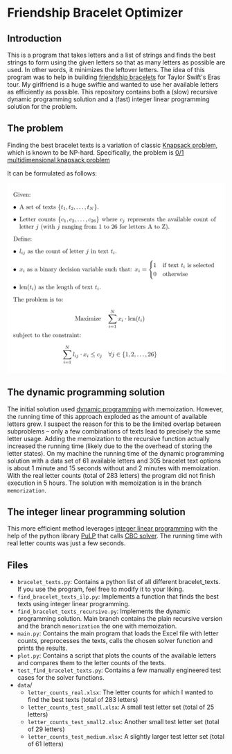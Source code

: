 # Friendship Bracelet Optimizer

## Introduction

This is a program that takes letters and a list of strings and finds the best strings to form using the given letters so that as many letters as possible are used. In other words, it minimizes the leftover letters. The idea of this program was to help in building [friendship bracelets](https://www.theguardian.com/music/2024/feb/07/taylor-swift-eras-tour-australia-friendship-bracelets-inspiration-beads-explained) for Taylor Swift's Eras tour. My girlfriend is a huge swiftie and wanted to use her available letters as efficiently as possible. This repository contains both a (slow) recursive dynamic programming solution and a (fast) integer linear programming solution for the problem.

## The problem

Finding the best bracelet texts is a variation of classic [Knapsack problem](https://en.wikipedia.org/wiki/Knapsack_problem), which is known to be NP-hard. Specifically, the problem is [0/1 multidimensional knapsack problem](https://www.scirp.org/journal/paperinformation?paperid=87646)

It can be formulated as follows:

![Bracelet problem mathematical formulation](bracelet_problem.jpg)

## The dynamic programming solution

The initial solution used [dynamic programming](https://en.wikipedia.org/wiki/Dynamic_programming) with memoization. However, the running time of this approach exploded as the amount of available letters grew. I suspect the reason for this to be the limited overlap between subproblems – only a few combinations of texts lead to precisely the same letter usage. Adding the memoization to the recursive function actually increased the running time (likely due to the the overhead of storing the letter states). On my machine the running time of the dynamic programming solution with a data set of 61 available letters and 305 bracelet text options is about 1 minute and 15 seconds without and 2 minutes with memoization. With the real letter counts (total of 283 letters) the program did not finish execution in 5 hours. The solution with memoization is in the branch `memorization`.

## The integer linear programming solution

This more efficient method leverages [integer linear programming](https://en.wikipedia.org/wiki/Integer_programming) with the help of the python library [PuLP](https://pypi.org/project/PuLP/) that calls [CBC solver](https://github.com/coin-or/Cbc). The running time with real letter counts was just a few seconds.

## Files

- `bracelet_texts.py`: Contains a python list of all different bracelet_texts. If you use the program, feel free to modify it to your liking.
- `find_bracelet_texts_ilp.py`: Implements a function that finds the best texts using integer linear programming.
- `find_bracelet_texts_recursive.py`: Implements the dynamic programming solution. Main branch contains the plain recursive version and the branch `memorization` the one with memoization.
- `main.py`: Contains the main program that loads the Excel file with letter counts, preprocesses the texts, calls the chosen solver function and prints the results.
- `plot.py`: Contains a script that plots the counts of the available letters and compares them to the letter counts of the texts.
- `test_find_bracelet_texts.py`: Contains a few manually engineered test cases for the solver functions.
- `data`/
  - `letter_counts_real.xlsx`: The letter counts for which I wanted to find the best texts (total of 283 letters)
  - `letter_counts_test_small.xlsx`: A small test letter set (total of 25 letters)
  - `letter_counts_test_small2.xlsx`: Another small test letter set (total of 29 letters)
  - `letter_counts_test_medium.xlsx`: A slightly larger test letter set (total of 61 letters)
